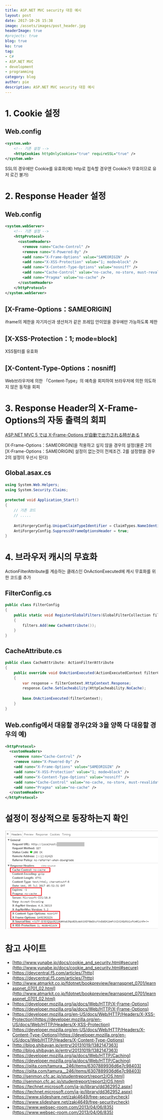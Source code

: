 ```yaml
---
title: ASP.NET MVC security 대응 예시
layout: post
date: 2017-10-26 15:38
image: /assets/images/post_header.jpg
headerImage: true
#projects: true
blog: true
ko: true
tag:
- C#
- ASP.NET MVC
- development
- programming
category: blog
author: pie
description: ASP.NET MVC security 대응 예시
---
```


# 1. Cookie 설정

## Web.config

```xml
<system.web>
    <!-- 기존 설정 -->
    <httpCookies httpOnlyCookies="true" requireSSL="true" />
</system.web>
```
SSL의 경우에만 Cookie를 유효화(예) http로 접속할 경우엔 Cookie가 무효이므로 유저 로긴 불가)

# 2. Response Header 설정

## Web.config
```xml
<system.webServer>
    <!-- 기존 설정 -->
    <httpProtocol>
      <customHeaders>
        <remove name="Cache-Control" />
        <remove name="X-Powered-By" />
        <add name="X-Frame-Options" value="SAMEORIGIN" />
        <add name="X-XSS-Protection" value="1; mode=block" />
        <add name="X-Content-Type-Options" value="nosniff" />
        <add name="Cache-Control" value="no-cache, no-store, must-revalidate" />
        <add name="Pragma" value="no-cache" />
      </customHeaders>
    </httpProtocol>
</system.webServer>
```

## [X-Frame-Options：SAMEORIGIN]
iframe의 제한을 자기자신과 생산처가 같은 프레임 안이었을 경우에만 가능하도록 제한

## [X-XSS-Protection：1; mode=block]
XSS필터를 유효화

## [X-Content-Type-Options：nosniff]
Web브라우저에 의한 「Content-Type」의 예측을 회피하여 브라우저에 의한 의도하지 않은 동작을 회피


# 3. Response Header의 X-Frame-Options의 자동 출력의 회피

[ASP.NET MVC 5 では X-Frame-Options が自動で出力される時がある](http://blog.shibayan.jp/entry/20131019/1382147363)

[X-Frame-Options：SAMEORIGIN]을 적용하고 싶지 않을 경우의 설정(물론 2의 [X-Frame-Options：SAMEORIGIN] 설정이 없는것이 전제조건. 2를 설정했을 경우 2의 설정이 우선시 된다)


## Global.asax.cs

```cs
using System.Web.Helpers;
using System.Security.Claims;

protected void Application_Start()
{
    // 기존 코드
    // .....

    AntiForgeryConfig.UniqueClaimTypeIdentifier = ClaimTypes.NameIdentifier;
    AntiForgeryConfig.SuppressXFrameOptionsHeader = true;
}
```
# 4. 브라우저 캐시의 무효화

ActionFilterAttribute를 계승하는 클래스인 OnActionExecuted에 캐시 무효화를 위한 코드를 추가

## FilterConfig.cs

```cs
public class FilterConfig
{
	public static void RegisterGlobalFilters(GlobalFilterCollection filters)
	{
		filters.Add(new CacheAttribute());
	}
}
```

## CacheAttribute.cs

```cs
public class CacheAttribute: ActionFilterAttribute
{
	public override void OnActionExecuted(ActionExecutedContext filterContext)
	{
		var response = filterContext.HttpContext.Response;
		response.Cache.SetCacheability(HttpCacheability.NoCache);

		base.OnActionExecuted(filterContext);
	}
}
```

## Web.config에서 대응할 경우(2와 3을 양쪽 다 대응할 경우의 예)

```xml
<httpProtocol>
  <customHeaders>
	<remove name="Cache-Control" />
	<remove name="X-Powered-By" />
	<add name="X-Frame-Options" value="SAMEORIGIN" />
	<add name="X-XSS-Protection" value="1; mode=block" />
	<add name="X-Content-Type-Options" value="nosniff" />
	<add name="Cache-Control" value="no-cache, no-store, must-revalidate" />
	<add name="Pragma" value="no-cache" />
  </customHeaders>
</httpProtocol>
```

# 설정이 정상적으로 동장하는지 확인

![005](/assets/images/post/post-005.png)

# 참고 사이트

-  [http://www.yunabe.jp/docs/cookie_and_security.html#secure](http://www.yunabe.jp/docs/cookie_and_security.html#secure)
-  [https://devcentral.f5.com/articles/7http](https://devcentral.f5.com/articles/7http)
-  [http://www.atmarkit.co.jp/fdotnet/bookpreview/learnaspnet_0701/learnaspnet_0701_02.html](http://www.atmarkit.co.jp/fdotnet/bookpreview/learnaspnet_0701/learnaspnet_0701_02.html)
-  [https://developer.mozilla.org/ja/docs/Web/HTTP/X-Frame-Options](https://developer.mozilla.org/ja/docs/Web/HTTP/X-Frame-Options)
-  [https://developer.mozilla.org/en-US/docs/Web/HTTP/Headers/X-XSS-Protection](https://developer.mozilla.org/en-US/docs/Web/HTTP/Headers/X-XSS-Protection)
-  [https://developer.mozilla.org/en-US/docs/Web/HTTP/Headers/X-Content-Type-Options](https://developer.mozilla.org/en-US/docs/Web/HTTP/Headers/X-Content-Type-Options)
-  [http://blog.shibayan.jp/entry/20131019/1382147363](http://blog.shibayan.jp/entry/20131019/1382147363)
-  [https://developer.mozilla.org/ja/docs/Web/HTTP/Caching](https://developer.mozilla.org/ja/docs/Web/HTTP/Caching)
-  [https://qiita.com/tamura__246/items/6307889936d6e7c98403](https://qiita.com/tamura__246/items/6307889936d6e7c98403)
-  [http://senmon.cfc.ac.jp/studentreport/report2/OS.html](http://senmon.cfc.ac.jp/studentreport/report2/OS.html)
-  [https://technet.microsoft.com/ja-jp/library/dd362952.aspx](https://technet.microsoft.com/ja-jp/library/dd362952.aspx)
-  [https://www.slideshare.net/zaki4649/free-securitycheck](https://www.slideshare.net/zaki4649/free-securitycheck)
-  [https://www.websec-room.com/2013/04/06/835](https://www.websec-room.com/2013/04/06/835)

